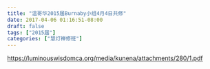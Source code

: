 ```yaml
---
title: "温哥华2015届Burnaby小组4月4日共修"
date: 2017-04-06 01:16:51-08:00
draft: false
tags: ["2015届"]
categories: ["慧灯禅修班"]
---
```

https://luminouswisdomca.org/media/kunena/attachments/280/1.pdf
